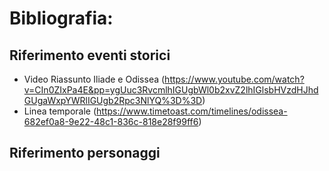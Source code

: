 # Bibliografia:

## Riferimento eventi storici
- Video Riassunto Iliade e Odissea (https://www.youtube.com/watch?v=CIn0ZIxPa4E&pp=ygUuc3RvcmlhIGUgbWl0b2xvZ2lhIGlsbHVzdHJhdGUgaWxpYWRlIGUgb2Rpc3NlYQ%3D%3D)
- Linea temporale (https://www.timetoast.com/timelines/odissea-682ef0a8-9e22-48c1-836c-818e28f99ff6)

## Riferimento personaggi